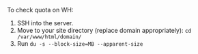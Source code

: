To check quota on WH:

1. SSH into the server.
2. Move to your site directory (replace domain appropriately): `cd /var/www/html/domain/`
3. Run `du -s --block-size=MB --apparent-size`